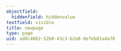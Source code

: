 ```yaml
---
objectfield:
  hiddenfield: hiddenvalue
textfield: visible
title: newpage
type: page
uid: ad8c4862-52b0-43c3-b2e8-8e7eb81a4a78
---
```

